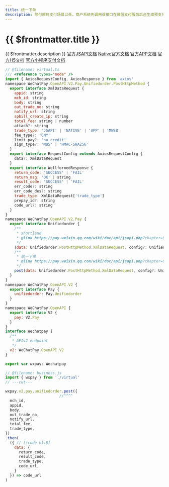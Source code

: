 ```yaml
---
title: 统一下单
description: 除付款码支付场景以外，商户系统先调用该接口在微信支付服务后台生成预支付交易单，返回正确的预支付交易会话标识后再按Native、JSAPI、APP等不同场景生成交易串调起支付。
---
```


# {{ $frontmatter.title }}

{{ $frontmatter.description }} [官方JSAPI文档](https://pay.weixin.qq.com/wiki/doc/api/jsapi.php?chapter=9_1) [Native官方文档](https://pay.weixin.qq.com/wiki/doc/api/native.php?chapter=9_1) [官方APP文档](https://pay.weixin.qq.com/wiki/doc/api/app/app.php?chapter=9_1) [官方H5文档](https://pay.weixin.qq.com/wiki/doc/api/H5.php?chapter=9_20&index=1) [官方小程序支付文档](https://pay.weixin.qq.com/wiki/doc/api/wxa/wxa_api.php?chapter=9_1)

```js twoslash
// @filename: virtual.ts
/// <reference types="node" />
import { AxiosRequestConfig, AxiosResponse } from 'axios'
namespace WeChatPay.OpenAPI.V2.Pay.Unifiedorder.PostHttpMethod {
  export interface XmlDataRequest {
    appid: string
    mch_id: string
    body: string
    out_trade_no: string
    notify_url: string
    spbill_create_ip: string
    total_fee: string | number
    attach?: string
    trade_type: 'JSAPI' | 'NATIVE' | 'APP' | 'MWEB'
    fee_type?: 'CNY'
    limit_pay?: 'no_credit'
    sign_type?: 'MD5' | 'HMAC-SHA256'
  }
  export interface RequestConfig extends AxiosRequestConfig {
    data?: XmlDataRequest
  }
  export interface WellformedResponse {
    return_code: 'SUCCESS' | 'FAIL'
    return_msg: 'OK' | string
    result_code: 'SUCCESS' | 'FAIL'
    err_code?: string
    err_code_des?: string
    trade_type: XmlDataRequest['trade_type']
    prepay_id?: string
    code_url?: string
  }
}
namespace WeChatPay.OpenAPI.V2.Pay {
  export interface Unifiedorder {
    /**
     * shortland
     * @link https://pay.weixin.qq.com/wiki/doc/api/jsapi.php?chapter=9_1
     */
    (data: Unifiedorder.PostHttpMethod.XmlDataRequest, config?: Unifiedorder.PostHttpMethod.RequestConfig): Promise<AxiosResponse<Unifiedorder.PostHttpMethod.WellformedResponse>>
    /**
     * 统一下单
     * @link https://pay.weixin.qq.com/wiki/doc/api/jsapi.php?chapter=9_1
     */
    post(data: Unifiedorder.PostHttpMethod.XmlDataRequest, config?: Unifiedorder.PostHttpMethod.RequestConfig): Promise<AxiosResponse<Unifiedorder.PostHttpMethod.WellformedResponse>>
  }
}
namespace WeChatPay.OpenAPI.V2 {
  export interface Pay {
    unifiedorder: Pay.Unifiedorder
  }
}
namespace WeChatPay.OpenAPI {
  export interface V2 {
    pay: V2.Pay
  }
}
interface Wechatpay {
  /**
   * APIv2 endpoint
   */
  v2: WeChatPay.OpenAPI.V2
}

export var wxpay: Wechatpay

// @filename: business.js
import { wxpay } from './virtual'
// ---cut---

wxpay.v2.pay.unifiedorder.post({
                        //^^^^
  mch_id,
  appid,
  body,
  out_trade_no,
  notify_url,
  total_fee,
  trade_type,
})
.then(
  ({ // [!code hl:8]
    data: {
      return_code,
      result_code,
      trade_type,
      code_url,
    }
  }) => code_url
)
```
